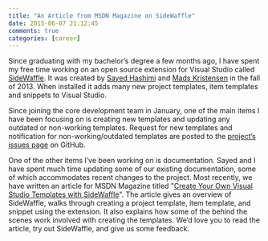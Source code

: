 ```yaml
---
title: "An Article from MSDN Magazine on SideWaffle"
date: 2015-06-07 21:12:45
comments: true
categories: [career]
---
```


Since graduating with my bachelor’s degree a few months ago, I have spent my free time working on an open source extension for Visual Studio called [SideWaffle](http://sidewaffle.com/). It was created by [Sayed Hashimi](http://sedodream.com/) and [Mads Kristensen](http://madskristensen.net/) in the fall of 2013. When installed it adds many new project templates, item templates and snippets to Visual Studio.

Since joining the core development team in January, one of the main items I have been focusing on is creating new templates and updating any outdated or non-working templates. Request for new templates and notification for non-working/outdated templates are posted to the [project’s issues page](https://github.com/ligershark/side-waffle/issues) on GitHub.

One of the other items I’ve been working on is documentation. Sayed and I have spent much time updating some of our existing documentation, some of which accommodates recent changes to the project. Most recently, we have written an article for MSDN Magazine titled "[Create Your Own Visual Studio Templates with SideWaffle](https://msdn.microsoft.com/en-us/magazine/mt147242.aspx)". The article gives an overview of SideWaffle, walks through creating a project template, item template, and snippet using the extension. It also explains how some of the behind the scenes work involved with creating the templates. We’d love you to read the article, try out SideWaffle, and give us some feedback.
